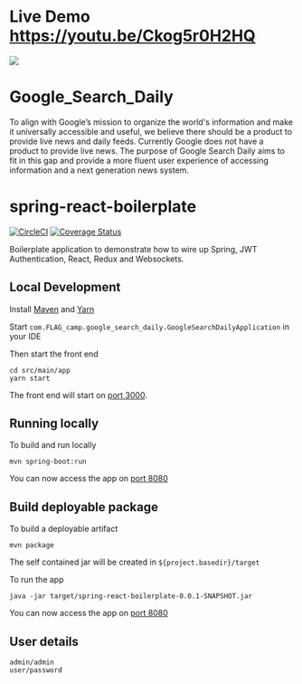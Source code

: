 # Live Demo https://youtu.be/Ckog5r0H2HQ
<img src="demo/google_search_daily.gif"/>  

# Google_Search_Daily
To align with Google’s mission to organize the world's information and make it universally accessible and useful, we believe there should be a product to provide live news and daily feeds. Currently Google does not have a product to provide live news. The purpose of Google Search Daily aims to fit in this gap and provide a more fluent user experience of accessing information and a next generation news system.


# spring-react-boilerplate

[![CircleCI](https://circleci.com/gh/pram/spring-react-boilerplate.svg?style=svg)](https://circleci.com/gh/pram/spring-react-boilerplate) [![Coverage Status](https://coveralls.io/repos/github/pram/spring-react-boilerplate/badge.svg?branch=master)](https://coveralls.io/github/pram/spring-react-boilerplate?branch=master)

Boilerplate application to demonstrate how to wire up Spring, JWT Authentication, React, Redux and Websockets.

## Local Development

Install [Maven](https://maven.apache.org/) and [Yarn](https://yarnpkg.com)

Start `com.FLAG_camp.google_search_daily.GoogleSearchDailyApplication` in your IDE

Then start the front end

    cd src/main/app
    yarn start
    
The front end will start on [port 3000](http://localhost:3000).

## Running locally

To build and run locally

    mvn spring-boot:run
    
You can now access the app on [port 8080](http://localhost:8080)

## Build deployable package

To build a deployable artifact

    mvn package
    
The self contained jar will be created in `${project.basedir}/target`

To run the app

    java -jar target/spring-react-boilerplate-0.0.1-SNAPSHOT.jar
    
You can now access the app on [port 8080](http://localhost:8080)    

## User details

    admin/admin
    user/password
